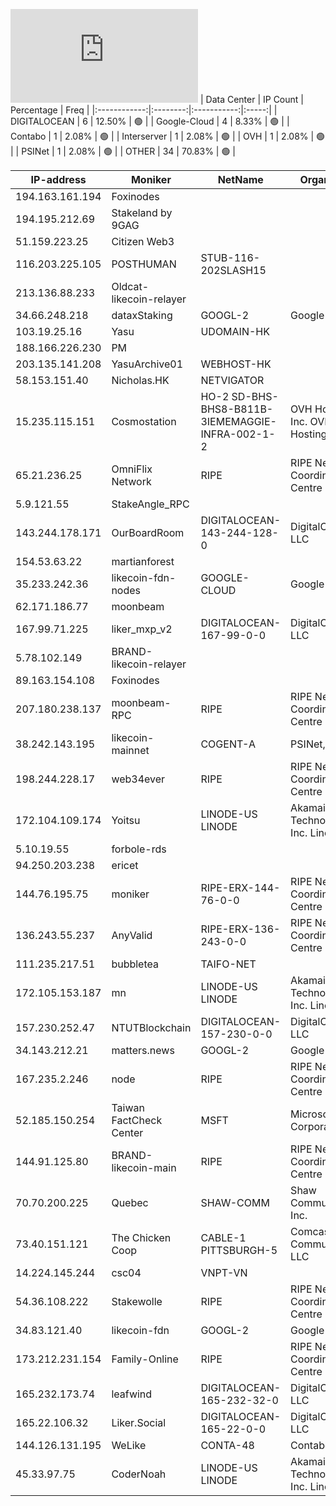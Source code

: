 ![Diagramm](https://github.com/obajay/StateSync-snapshots/blob/main/Projects/Likecoin/1/README.md)
| Data Center | IP Count | Percentage | Freq |
|:------------:|:--------:|:-----------:|:-----:|
| DIGITALOCEAN | 6 | 12.50% | 🟢 |
| Google-Cloud | 4 | 8.33% | 🟢 |
| Contabo | 1 | 2.08% | 🟢 |
| Interserver | 1 | 2.08% | 🟢 |
| OVH | 1 | 2.08% | 🟢 |
| PSINet | 1 | 2.08% | 🟢 |
| OTHER | 34 | 70.83% | 🟢 |

<!-- START_TABLE -->
| IP-address | Moniker | NetName | Organization |
|-------------|-------------|-------------|-------------|
| 194.163.161.194 | Foxinodes |  |  |
| 194.195.212.69 | Stakeland by 9GAG |  |  |
| 51.159.223.25 | Citizen Web3 |  |  |
| 116.203.225.105 | POSTHUMAN | STUB-116-202SLASH15 |  |
| 213.136.88.233 | Oldcat-likecoin-relayer |  |  |
| 34.66.248.218 | dataxStaking | GOOGL-2 | Google LLC |
| 103.19.25.16 | Yasu | UDOMAIN-HK |  |
| 188.166.226.230 | PM |  |  |
| 203.135.141.208 | YasuArchive01 | WEBHOST-HK |  |
| 58.153.151.40 | Nicholas.HK | NETVIGATOR |  |
| 15.235.115.151 | Cosmostation | HO-2 SD-BHS-BHS8-B811B-3IEMEMAGGIE-INFRA-002-1-2 | OVH Hosting, Inc. OVH Hosting, Inc. |
| 65.21.236.25 | OmniFlix Network | RIPE | RIPE Network Coordination Centre |
| 5.9.121.55 | StakeAngle_RPC |  |  |
| 143.244.178.171 | OurBoardRoom | DIGITALOCEAN-143-244-128-0 | DigitalOcean, LLC |
| 154.53.63.22 | martianforest |  |  |
| 35.233.242.36 | likecoin-fdn-nodes | GOOGLE-CLOUD | Google LLC |
| 62.171.186.77 | moonbeam |  |  |
| 167.99.71.225 | liker_mxp_v2 | DIGITALOCEAN-167-99-0-0 | DigitalOcean, LLC |
| 5.78.102.149 | BRAND-likecoin-relayer |  |  |
| 89.163.154.108 | Foxinodes |  |  |
| 207.180.238.137 | moonbeam-RPC | RIPE | RIPE Network Coordination Centre |
| 38.242.143.195 | likecoin-mainnet | COGENT-A | PSINet, Inc. |
| 198.244.228.17 | web34ever | RIPE | RIPE Network Coordination Centre |
| 172.104.109.174 | Yoitsu | LINODE-US LINODE | Akamai Technologies, Inc. Linode |
| 5.10.19.55 | forbole-rds |  |  |
| 94.250.203.238 | ericet |  |  |
| 144.76.195.75 | moniker | RIPE-ERX-144-76-0-0 | RIPE Network Coordination Centre |
| 136.243.55.237 | AnyValid | RIPE-ERX-136-243-0-0 | RIPE Network Coordination Centre |
| 111.235.217.51 | bubbletea | TAIFO-NET |  |
| 172.105.153.187 | mn | LINODE-US LINODE | Akamai Technologies, Inc. Linode |
| 157.230.252.47 | NTUTBlockchain | DIGITALOCEAN-157-230-0-0 | DigitalOcean, LLC |
| 34.143.212.21 | matters.news | GOOGL-2 | Google LLC |
| 167.235.2.246 | node | RIPE | RIPE Network Coordination Centre |
| 52.185.150.254 | Taiwan FactCheck Center | MSFT | Microsoft Corporation |
| 144.91.125.80 | BRAND-likecoin-main | RIPE | RIPE Network Coordination Centre |
| 70.70.200.225 | Quebec | SHAW-COMM | Shaw Communications Inc. |
| 73.40.151.121 | The Chicken Coop | CABLE-1 PITTSBURGH-5 | Comcast Cable Communications, LLC |
| 14.224.145.244 | csc04 | VNPT-VN |  |
| 54.36.108.222 | Stakewolle | RIPE | RIPE Network Coordination Centre |
| 34.83.121.40 | likecoin-fdn | GOOGL-2 | Google LLC |
| 173.212.231.154 | Family-Online | RIPE | RIPE Network Coordination Centre |
| 165.232.173.74 | leafwind | DIGITALOCEAN-165-232-32-0 | DigitalOcean, LLC |
| 165.22.106.32 | Liker.Social | DIGITALOCEAN-165-22-0-0 | DigitalOcean, LLC |
| 144.126.131.195 | WeLike | CONTA-48 | Contabo Inc. |
| 45.33.97.75 | CoderNoah | LINODE-US LINODE | Akamai Technologies, Inc. Linode |

<!-- END_TABLE -->
